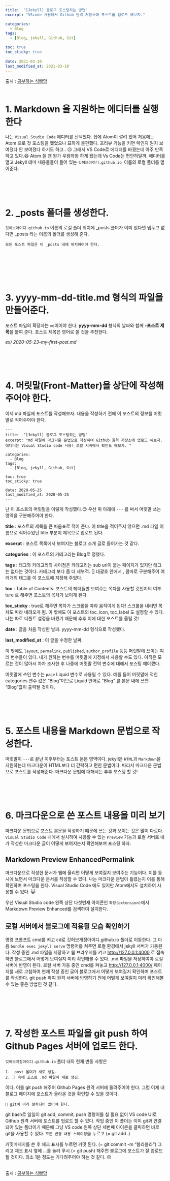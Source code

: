 ```yaml
---
title:  "[Jekyll] 블로그 포스팅하는 방법"
excerpt: "VScode 사용해서 Github 원격 저장소에 포스트를 업로드 해보자."

categories:
  - Blog
tags:
  - [Blog, jekyll, Github, Git]

toc: true
toc_sticky: true
 
date: 2021-03-10
last_modified_at: 2021-03-10
---
```


출처 :  [공부하는 식빵맘](https://ansohxxn.github.io/blog/markdown/#top)
<br><br>
# **1. Markdown 을 지원하는 에디터를 실행한다**
나는 `Visual Studio Code` 에디터를 선택했다. 집에 Atom이 깔려 있어 처음에는 Atom 으로 첫 포스팅을 했었으나 묘하게 불편했다. 프리뷰 기능을 키면 렉인지 뭔지 보여졌다 안 보여졌다 하기도 하고.. 😥 그래서 VS Code로 에디터를 바꿨는데 아주 만족하고 있다.😄 Atom 쓸 땐 뭔가 우왕좌왕 하게 됐는데 Vs Code는 편안하달까. 에디터를 열고 Jekyll 테마 내용물들이 들어 있는 `깃허브아이디.github.io `이름의 로컬 폴더를 열어준다.
<br><br><br><br><br>
# **2. _posts 폴더를 생성한다.**
`깃허브아이디.github.io` 이름의 로컬 폴더 위치에 _posts 폴더가 이미 있다면 냅두고 없다면 _posts 라는 이름의 폴더를 생성해 준다.

```
모든 포스트 파일은 이 _posts 내에 위치하여야 한다.
```
<br><br><br><br><br>
# **3. yyyy-mm-dd-title.md 형식의 파일을 만들어준다.**
포스트 파일의 확장자는 `md`이어야 한다. **yyyy-mm-dd** 형식의 날짜와 함께 **-포스트 제목**을 붙여 준다. 포스트 제목은 영어로 쓸 것을 추천한다.

*ex) 2020-05-23-my-first-post.md*
<br><br><br><br><br>
# **4. 머릿말(Front-Matter)을 상단에 작성해 주어야 한다.**
이제 md 파일에 포스트를 작성해보자. 내용을 작성하기 전에 이 포스트의 정보를 머릿말로 적어주어야 한다.
```
---
title:  "[Jekyll] 블로그 포스팅하는 방법"
excerpt: "md 파일에 마크다운 문법으로 작성하여 Github 원격 저장소에 업로드 해보자. 에디터는 Visual Studio code 사용! 로컬 서버에서 확인도 해보자. "

categories:
  - Blog
tags:
  - [Blog, jekyll, Github, Git]

toc: true
toc_sticky: true
 
date: 2020-05-25
last_modified_at: 2020-05-25
---
```

난 이 포스트의 머릿말을 이렇게 작성했다.😊 우선 위 아래에 `---` 를 써서 머릿말 쓰는 영역을 구분해주어야 한다.

**title** : 포스트의 제목을 큰 따옴표로 적어 준다. 이 title을 적어주지 않으면 .md 파일 이름으로 적어주었던 title 부분이 제목으로 업로드 된다.

**excerpt** : 포스트 목록에서 보여지는 블로그 소개 글로 들어가는 것 같다.

**categories** : 이 포스트의 카테고리는 Blog로 정했다.

**tags** : 태그와 카테고리의 차이점은 카테고리는 sub url이 붙는 페이지가 있지만 태그는 없다는 것이다. 카테고리 보다 좀 더 세부적. [] 대괄호 안에서 , 콤마로 구분해주어 여러개의 태그를 이 포스트에 지정해 주었다.

**toc** : Table of Contents. 포스트의 헤더들만 보여주는 목차를 사용할 것인지의 여부. ture 로 해주면 포스트의 목차가 보이게 된다.

**toc_sticky** : true로 해주면 목차가 스크롤을 따라 움직이게 된다! 스크롤을 내리면 목차도 따라 내려오게 됨. 이 밖에도 이 포스트의 toc_icon, toc_label 도 설정할 수 있다. 나는 따로 디폴트 설정을 바꿨기 때문에 추후 이에 대한 포스트를 올릴 것!

**date** : 글을 처음 작성한 날짜. yyyy-mm-dd 형식으로 작성했다.

**last_modified_at** : 이 글을 수정한 날짜.

이 밖에도 `layout`, `permalink`, `published`, `author_profile` 등등 머릿말에 쓰이는 여러 변수들이 있다. 내가 원하는 변수를 머릿말에 지정해서 사용할 수도 있다. 아직은 모르는 것이 많아서 차차 조사한 후 나중에 머릿말 전역 변수에 대해서 포스팅 해야겠다.

머릿말에 쓰인 변수는 `page` Liquid 변수로 사용될 수 있다. 예를 들어 머릿말에 적힌 categories 변수 값은 “Blog”이므로 Liquid 언어로 “Blog” 를 본문 내에 쓰면 “Blog”값이 출력될 것이다.
<br><br><br><br><br>
# **5. 포스트 내용을 Markdown 문법으로 작성한다.**
머릿말이 `---`로 끝난 이후부터는 포스트 본문 영역이다. jekyll은 `HTML`과 `Markdown`을 지원하는데 마크다운이 HTML보다 더 간략하고 편한 문법이다. 따라서 마크다운 문법으로 포스트를 작성해준다. 마크다운 문법에 대해서는 추후 포스팅 할 것!
<br><br><br><br><br>
# **6. 마크다운으로 쓴 포스트 내용을 미리 보기**
마크다운 문법으로 포스트 본문을 작성하기 떄문에 쓰는 것과 보이는 것은 많이 다르다. `Visual Studio Code` 내에서 설치하여 사용할 수 있는 `Preview` 기능과 로컬 서버로 내가 작성한 마크다운 글이 어떻게 보여지는지 확인해보며 포스팅 하자.

## **Markdown Preview EnhancedPermalink** ##

마크다운으로 작성한 문서가 웹에 올리면 어떻게 보여질지 보여주는 기능이다. 이를 동시에 보면서 마크다운 문서를 작성할 수 있다. 나는 마크다운 문법이 틀렸는지 이를 통해 확인하며 포스팅을 한다. Visual Studio Code 에도 있지만 Atom에서도 설치하여 사용할 수 있다. 😺

우선 Visual Studio code 왼쪽 상단 다섯번재 아이콘인 `확장(extension)`에서 Markdown Preview Enhanced를 검색하여 설치한다.

## **로컬 서버에서 블로그에 적용될 모습 확인하기** ##
명령 프롬프트 cmd를 켜고 cd로 깃허브계정아이디.github.io 폴더로 이동한다. 그 다음 `bundle exec jekyll serve` 명령어를 쳐주면 로컬 환경에서 jekyll 서버가 가동된다. 작성 중인 .md 파일을 저장하고 웹 브라우저를 켜고 http://127.0.0.1:4000 로 접속하면 블로그에서 어떻게 보여질지 미리 확인해볼 수 있다. .md 파일을 저장하여야 로컬 서버에 반영이 된다. 로컬 서버 가동 중인 cmd를 켜놓고 http://127.0.0.1:4000/ 페이지를 새로 고침하여 현재 작성 중인 글이 블로그에서 어떻게 보여질지 확인하며 포스트를 작성한다. git push 하여 원격 서버에 반영하기 전에 어떻게 보여질지 미리 확인해볼 수 있는 좋은 방법인 것 같다.  
<br><br><br><br><br>

# **7. 작성한 포스트 파일을 git push 하여 Github Pages 서버에 업로드 한다.** #
`깃허브계정아이디.github.io` 폴더 내의 현재 변동 사항은

    1. _post 폴더가 새로 생김.
    2. 그 속에 포스트 .md 파일이 새로 생김.
이다. 이를 git push 해주어 Github Pages 원격 서버에 올려주어야 한다. 그럼 이제 내 블로그 페이지에 포스트가 올라온 것을 확인할 수 있을 것이다.

    🔔 git이 미리 설치되어 있어야 한다.
git bash로 일일이 git add, commit, push 명령어를 칠 필요 없이 VS code UI로 Github 원격 서버에 포스트를 업로드 할 수 있다.
작업 중인 이 폴더는 이미 git과 연결되어 있는 폴더이기 때문에 그냥 VS code 왼쪽 상단 세번째 아이콘을 클릭하면 바로 git을 사용할 수 있다.
`모든 변경 내용 스테이징`을 누르고 (= git add .)

커밋메세지를 쓴 후 체크 표시를 누르면 커밋 된다. (= git commit -m “블라블라”)
그리고 체크 표시 옆에 …를 눌러 푸시 (= git push) 해주면 블로그에 포스트가 잘 업로드 될 것이다. 최소 1분 정도는 기다려주어야 하는 것 같다. 😥  
<br>

출처 :  [공부하는 식빵맘](https://ansohxxn.github.io/blog/markdown/#top)